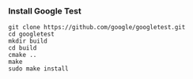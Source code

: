 ### Install Google Test
```
git clone https://github.com/google/googletest.git
cd googletest
mkdir build
cd build
cmake ..
make
sudo make install
```
